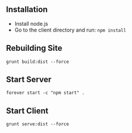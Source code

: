 Installation
------------
* Install node.js
* Go to the client directory and run: `npm install`

Rebuilding Site
---------------

    grunt build:dist --force

Start Server
------------

    forever start -c "npm start" .

Start Client
------------

    grunt serve:dist --force
